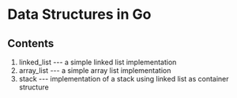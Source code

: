 # Data Structures in Go #

## Contents ##
1. linked_list --- a simple linked list implementation
2. array_list --- a simple array list implementation
3. stack --- implementation of a stack using linked list as container structure
 
